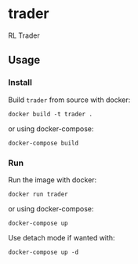 # trader
RL Trader

## Usage

### Install

Build `trader` from source with docker:

    docker build -t trader .

or using docker-compose:

    docker-compose build

### Run

Run the image with docker:

    docker run trader

or using docker-compose:

    docker-compose up

Use detach mode if wanted with:

    docker-compose up -d

